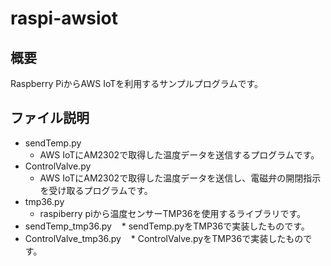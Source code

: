 # raspi-awsiot
## 概要
Raspberry PiからAWS IoTを利用するサンプルプログラムです。
## ファイル説明
* sendTemp.py
    * AWS IoTにAM2302で取得した温度データを送信するプログラムです。
* ControlValve.py
    * AWS IoTにAM2302で取得した温度データを送信し、電磁弁の開閉指示を受け取るプログラムです。
* tmp36.py
    * raspiberry piから温度センサーTMP36を使用するライブラリです。
* sendTemp_tmp36.py
    * sendTemp.pyをTMP36で実装したものです。
* ControlValve_tmp36.py
    * ControlValve.pyをTMP36で実装したものです。
